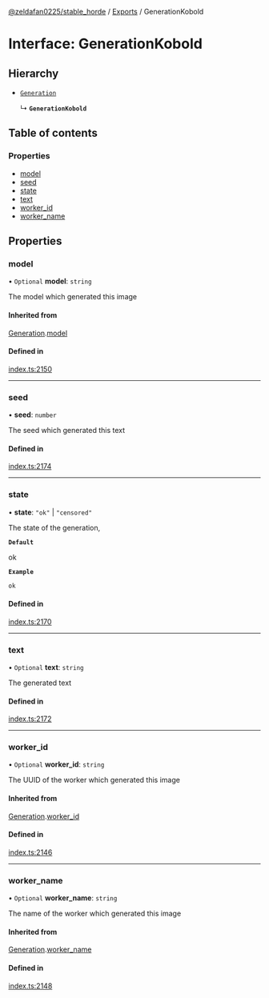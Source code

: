 [@zeldafan0225/stable_horde](../README.md) / [Exports](../modules.md) / GenerationKobold

# Interface: GenerationKobold

## Hierarchy

- [`Generation`](Generation.md)

  ↳ **`GenerationKobold`**

## Table of contents

### Properties

- [model](GenerationKobold.md#model)
- [seed](GenerationKobold.md#seed)
- [state](GenerationKobold.md#state)
- [text](GenerationKobold.md#text)
- [worker\_id](GenerationKobold.md#worker_id)
- [worker\_name](GenerationKobold.md#worker_name)

## Properties

### model

• `Optional` **model**: `string`

The model which generated this image

#### Inherited from

[Generation](Generation.md).[model](Generation.md#model)

#### Defined in

[index.ts:2150](https://github.com/ZeldaFan0225/stable_horde/blob/9241243/index.ts#L2150)

___

### seed

• **seed**: `number`

The seed which generated this text

#### Defined in

[index.ts:2174](https://github.com/ZeldaFan0225/stable_horde/blob/9241243/index.ts#L2174)

___

### state

• **state**: ``"ok"`` \| ``"censored"``

The state of the generation,

**`Default`**

ok

**`Example`**

```ts
ok
```

#### Defined in

[index.ts:2170](https://github.com/ZeldaFan0225/stable_horde/blob/9241243/index.ts#L2170)

___

### text

• `Optional` **text**: `string`

The generated text

#### Defined in

[index.ts:2172](https://github.com/ZeldaFan0225/stable_horde/blob/9241243/index.ts#L2172)

___

### worker\_id

• `Optional` **worker\_id**: `string`

The UUID of the worker which generated this image

#### Inherited from

[Generation](Generation.md).[worker_id](Generation.md#worker_id)

#### Defined in

[index.ts:2146](https://github.com/ZeldaFan0225/stable_horde/blob/9241243/index.ts#L2146)

___

### worker\_name

• `Optional` **worker\_name**: `string`

The name of the worker which generated this image

#### Inherited from

[Generation](Generation.md).[worker_name](Generation.md#worker_name)

#### Defined in

[index.ts:2148](https://github.com/ZeldaFan0225/stable_horde/blob/9241243/index.ts#L2148)
